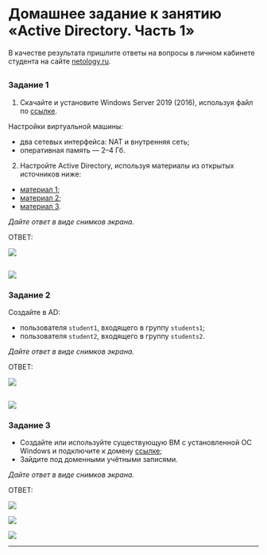 # Домашнее задание к занятию «Active Directory. Часть 1»

В качестве результата пришлите ответы на вопросы в личном кабинете студента на сайте [netology.ru](https://netology.ru/).

## 

### Задание 1

1. Скачайте и установите Windows Server 2019 (2016), используя файл по [ссылке](https://www.microsoft.com/en-us/evalcenter/evaluate-windows-server-2019). 

Настройки виртуальной машины:
- два сетевых интерфейса: NAT и внутренняя сеть;
- оперативная память — 2–4 Гб.

2. Настройте Active Directory, используя материалы из открытых источников ниже:

- [материал 1](https://1cloud.ru/help/windows/active-directory-domain-services-ustanovka-i-nastrojka-windows-server);
- [материал 2](https://habr.com/ru/company/testo_lang/blog/525326/);
- [материал 3](https://efsol.ru/manuals/active-directory.html).

*Дайте ответ в виде снимков экрана.*

ОТВЕТ:

![](img/48/0-установленные%20AD.png)

![](img/48/1-Домен%20созданный.png)
------

### Задание 2

Создайте в AD:

- пользователя `student1`, входящего в группу `students1`;
- пользователя `student2`, входящего в группу `students2`.

*Дайте ответ в виде снимков экрана.*

ОТВЕТ:

![](img/48/2-stud1.png)

![](img/48/3-stud2.png)
------

### Задание 3

- Создайте или используйте существующую ВМ с установленной ОС Windows и подключите к домену [ссылке](https://docs.microsoft.com/ru-ru/windows-server/identity/ad-fs/deployment/join-a-computer-to-a-domain);
- Зайдите под доменными учётными записями.

*Дайте ответ в виде снимков экрана.*

ОТВЕТ:

![](img/48/4-зашел%20в%20домен%20под%20студент1.png)

![](img/48/5-зашел%20под%20двумя.png)

![](img/48/6-подключился.png)

------